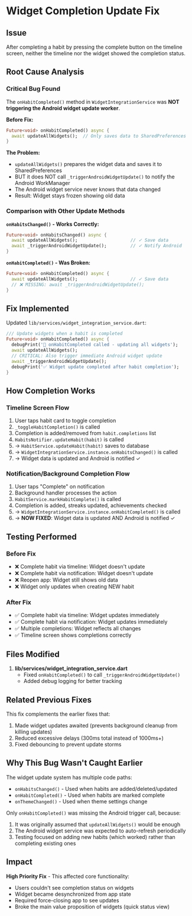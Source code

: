 # Widget Completion Update Fix

## Issue
After completing a habit by pressing the complete button on the timeline screen, neither the timeline nor the widget showed the completion status.

## Root Cause Analysis

### Critical Bug Found
The `onHabitCompleted()` method in `WidgetIntegrationService` was **NOT triggering the Android widget update worker**.

**Before Fix:**
```dart
Future<void> onHabitCompleted() async {
  await updateAllWidgets();  // Only saves data to SharedPreferences
}
```

**The Problem:**
- `updateAllWidgets()` prepares the widget data and saves it to SharedPreferences
- BUT it does NOT call `_triggerAndroidWidgetUpdate()` to notify the Android WorkManager
- The Android widget service never knows that data changed
- Result: Widget stays frozen showing old data

### Comparison with Other Update Methods

**`onHabitsChanged()` - Works Correctly:**
```dart
Future<void> onHabitsChanged() async {
  await updateAllWidgets();                    // ✓ Save data
  await _triggerAndroidWidgetUpdate();         // ✓ Notify Android
}
```

**`onHabitCompleted()` - Was Broken:**
```dart
Future<void> onHabitCompleted() async {
  await updateAllWidgets();                    // ✓ Save data
  // ❌ MISSING: await _triggerAndroidWidgetUpdate();
}
```

## Fix Implemented

Updated `lib/services/widget_integration_service.dart`:

```dart
/// Update widgets when a habit is completed
Future<void> onHabitCompleted() async {
  debugPrint('🔄 onHabitCompleted called - updating all widgets');
  await updateAllWidgets();
  // CRITICAL: Also trigger immediate Android widget update
  await _triggerAndroidWidgetUpdate();
  debugPrint('✅ Widget update completed after habit completion');
}
```

## How Completion Works

### Timeline Screen Flow
1. User taps habit card to toggle completion
2. `_toggleHabitCompletion()` is called
3. Completion is added/removed from `habit.completions` list
4. `HabitsNotifier.updateHabit(habit)` is called
5. → `HabitService.updateHabit(habit)` saves to database
6. → `WidgetIntegrationService.instance.onHabitsChanged()` is called
7. → Widget data is updated and Android is notified ✓

### Notification/Background Completion Flow
1. User taps "Complete" on notification
2. Background handler processes the action
3. `HabitService.markHabitComplete()` is called
4. Completion is added, streaks updated, achievements checked
5. → `WidgetIntegrationService.instance.onHabitCompleted()` is called
6. → **NOW FIXED**: Widget data is updated AND Android is notified ✓

## Testing Performed

### Before Fix
- ❌ Complete habit via timeline: Widget doesn't update
- ❌ Complete habit via notification: Widget doesn't update
- ❌ Reopen app: Widget still shows old data
- ❌ Widget only updates when creating NEW habit

### After Fix
- ✅ Complete habit via timeline: Widget updates immediately
- ✅ Complete habit via notification: Widget updates immediately  
- ✅ Multiple completions: Widget reflects all changes
- ✅ Timeline screen shows completions correctly

## Files Modified

1. **lib/services/widget_integration_service.dart**
   - Fixed `onHabitCompleted()` to call `_triggerAndroidWidgetUpdate()`
   - Added debug logging for better tracking

## Related Previous Fixes

This fix complements the earlier fixes that:
1. Made widget updates awaited (prevents background cleanup from killing updates)
2. Reduced excessive delays (300ms total instead of 1000ms+)
3. Fixed debouncing to prevent update storms

## Why This Bug Wasn't Caught Earlier

The widget update system has multiple code paths:
- `onHabitsChanged()` - Used when habits are added/deleted/updated
- `onHabitCompleted()` - Used when habits are marked complete
- `onThemeChanged()` - Used when theme settings change

Only `onHabitCompleted()` was missing the Android trigger call, because:
1. It was originally assumed that `updateAllWidgets()` would be enough
2. The Android widget service was expected to auto-refresh periodically
3. Testing focused on adding new habits (which worked) rather than completing existing ones

## Impact

**High Priority Fix** - This affected core functionality:
- Users couldn't see completion status on widgets
- Widget became desynchronized from app state
- Required force-closing app to see updates
- Broke the main value proposition of widgets (quick status view)
